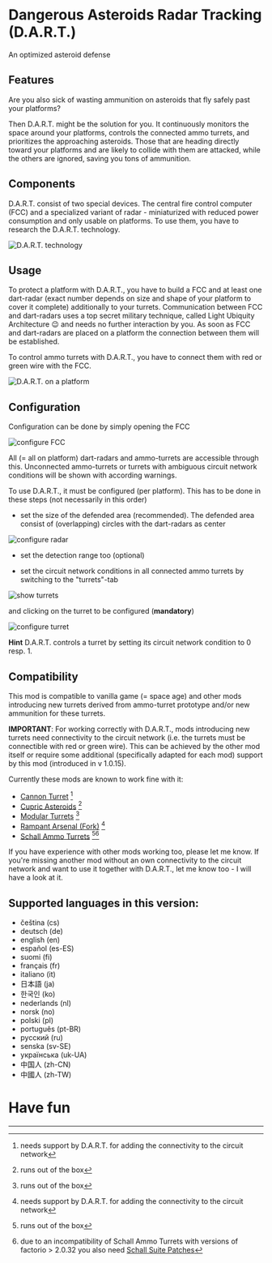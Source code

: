 # Dangerous Asteroids Radar Tracking (D.A.R.T.)

An optimized asteroid defense


## Features
Are you also sick of wasting ammunition on asteroids that fly safely past your platforms? 

Then D.A.R.T. might be the solution for you. It continuously monitors the space around your platforms, controls the 
connected ammo turrets, and prioritizes the approaching asteroids. Those that are heading directly toward your platforms
and are likely to collide with them are attacked, while the others are ignored, saving you tons of ammunition.

## Components
D.A.R.T. consist of two special devices. The central fire control computer (FCC) and a specialized variant of radar -
miniaturized with reduced power consumption and only usable on platforms. To use them, you have to research the D.A.R.T. 
technology.

![D.A.R.T. technology](https://github.com/xyzzycgn/dart/blob/main/doc/dart-technology.png?raw=true)

## Usage
To protect a platform with D.A.R.T., you have to build a FCC and at least one dart-radar (exact number depends on size and 
shape of your platform to cover it complete) additionally to your turrets. Communication between FCC and dart-radars uses a top secret military 
technique, called Light Ubiquity Architecture 😉 and needs no further interaction by you. As soon as FCC and dart-radars 
are placed on a platform the connection between them will be established. 

To control ammo turrets with D.A.R.T., you have to connect them with red or green wire with the FCC.

![D.A.R.T. on a platform](https://github.com/xyzzycgn/dart/blob/main/doc/dart-on-platform.png?raw=true)

## Configuration
Configuration can be done by simply opening the FCC 

![configure FCC](https://github.com/xyzzycgn/dart/blob/main/doc/dart-configure-main.png?raw=true)

All (= all on platform) dart-radars and ammo-turrets are accessible through this. Unconnected ammo-turrets or turrets 
with ambiguous circuit network conditions will be shown with according warnings.


To use D.A.R.T., it must be configured (per platform). This has to be done in these steps (not necessarily in this order)

- set the size of the defended area (recommended). The defended area consist of (overlapping) circles with the dart-radars as center 

![configure radar](https://github.com/xyzzycgn/dart/blob/main/doc/dart-configure-main-radar.png?raw=true)

- set the detection range too (optional)

- set the circuit network conditions in all connected ammo turrets by switching to the "turrets"-tab 

![show turrets](https://github.com/xyzzycgn/dart/blob/main/doc/dart-configure-main-turrets.png?raw=true)

  and clicking on the turret to be configured (**mandatory**)

![configure turret](https://github.com/xyzzycgn/dart/blob/main/doc/gun-turret.png?raw=true|height=300)

**Hint**
D.A.R.T. controls a turret by setting its circuit network condition to 0 resp. 1.

## Compatibility
This mod is compatible to vanilla game (= space age) and other mods introducing new turrets derived from 
ammo-turret prototype and/or new ammunition for these turrets.

**IMPORTANT**: For working correctly with D.A.R.T., mods introducing new turrets need connectivity to the circuit network
(i.e. the turrets must be connectible with red or green wire). This can be achieved by the other mod itself or require 
some additional (specifically adapted for each mod) support by this mod (introduced in v 1.0.15).

Currently these mods are known to work fine with it:
- [Cannon Turret](https://mods.factorio.com/mod/vtk-cannon-turret) [^2]
- [Cupric Asteroids](https://mods.factorio.com/mod/cupric-asteroids) [^1] 
- [Modular Turrets](https://mods.factorio.com/mod/scattergun_turret) [^1]
- [Rampant Arsenal (Fork)](https://mods.factorio.com/mod/RampantArsenalFork) [^2]
- [Schall Ammo Turrets](https://mods.factorio.com/mod/SchallAmmoTurrets) [^1][^3]

If you have experience with other mods working too, please let me know. If you're missing another mod without an own 
connectivity to the circuit network and want to use it together with D.A.R.T., let me know too - I will have a look at it.

## Supported languages in this version:
  - čeština (cs)
  - deutsch (de)
  - english (en)
  - español (es-ES)
  - suomi (fi)
  - français (fr)
  - italiano (it)
  - 日本語 (ja)
  - 한국인 (ko)
  - nederlands (nl)
  - norsk (no)
  - polski (pl)
  - português (pt-BR)
  - русский (ru)
  - senska (sv-SE)
  - українська (uk-UA)    
  - 中国人 (zh-CN)
  - 中國人 (zh-TW)

# Have fun

----
[^1]: runs out of the box

[^2]: needs support by D.A.R.T. for adding the connectivity to the circuit network

[^3]: due to an incompatibility of Schall Ammo Turrets with versions of factorio > 2.0.32 you also need 
[Schall Suite Patches](https://mods.factorio.com/mod/schall-suite-fix)
